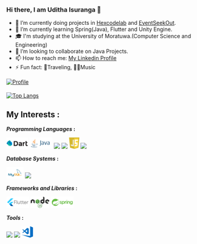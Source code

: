### Hi there, I am Uditha Isuranga 👋



- 🔭 I’m currently doing projects in <a href ='https://hexcodelabs.lk/crew'>Hexcodelab</a> and <a href ='https://eventseekout.com/'>EventSeekOut</a>.
- 🌱 I’m currently learning Spring(Java), Flutter and Unity Engine.
- 🎓 I'm studying at the University of Moratuwa.(Computer Science and Engineering)
- 👯 I’m looking to collaborate on Java Projects.
- 📫 How to reach me: 
<a href ='https://www.linkedin.com/in/uditha-isuranga/'>My Linkedin Profile</a>
- ⚡ Fun fact: 🧳Traveling, 🕺🏻Music

<a href="https://github.com/Uditha05">
  <img alt="Profile" align="center" src="https://github-readme-stats.vercel.app/api?username=Uditha05&count_private=true&show_icons=true&custom_title=My%20Github%20Statistics&hide=stars,issues" />
</a>
<br/>
<br/>
<a href="https://github.com/Uditha05">
  <img alt="Top Langs" align="center" src="https://github-readme-stats.vercel.app/api/top-langs/?username=Uditha05&langs_count=9&layout=compact" />
</a>

## My Interests  :

***Programming Languages*  :**
<p> 
<code><img height="30" src="https://github.com/Uditha05/Uditha05/blob/main/Logos/dart.png"></code>
<code><img height="30" src="https://github.com/Uditha05/Uditha05/blob/main/Logos/java-ar21.svg"></code>
<code><img height="30" src="https://upload.wikimedia.org/wikipedia/commons/c/c3/Python-logo-notext.svg"></code>
<code><img height="30" src="https://upload.wikimedia.org/wikipedia/commons/2/27/PHP-logo.svg"></code>
<code><img height="30" src="https://github.com/Uditha05/Uditha05/blob/main/Logos/javascript.svg"></code>
<code><img height="30" src="https://upload.wikimedia.org/wikipedia/commons/6/61/HTML5_logo_and_wordmark.svg"></code>
</p>

***Database Systems*  :**
<p>
<code><img height="30" src="https://github.com/Uditha05/Uditha05/blob/main/Logos/MySQL-Logo.svg"></code>
<code><img height="30" src="https://upload.wikimedia.org/wikipedia/commons/3/37/Firebase_Logo.svg"></code>
</p>

***Frameworks and Libraries*  :**
<p>
<code><img height="30" src="https://github.com/Uditha05/Uditha05/blob/main/Logos/flutter.svg"></code>
<code><img height="30" src="https://github.com/Uditha05/Uditha05/blob/main/Logos/nodeJs.svg"></code>
<code><img height="30" src="https://github.com/Uditha05/Uditha05/blob/main/Logos/springio-ar21.svg"></code> 
</p>

***Tools*  :**
<p>
<code><img height="30" src="https://upload.wikimedia.org/wikipedia/commons/1/19/Unity_Technologies_logo.svg"></code>
<code><img height="30" src="https://upload.wikimedia.org/wikipedia/commons/e/e0/Git-logo.svg"></code>
<code><img height="30" src="https://github.com/Uditha05/Uditha05/blob/main/Logos/visual-studio.svg"></code>
</p>
